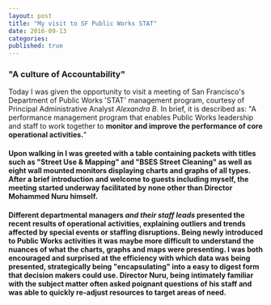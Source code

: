 ```yaml
---
layout: post
title: "My visit to SF Public Works STAT"
date: 2016-09-13
categories: 
published: true
---
```


### "A culture of Accountability"

Today I was given the opportunity to visit a meeting of San Francisco's Department of Public Works 'STAT' management program, courtesy of Principal Administrative Analyst *Alexandra B.* In brief, it is described as:
"A performance management program that enables Public Works leadership and staff to work together to **monitor and improve the performance of core operational activities.**"


#### Upon walking in I was greeted with a table containing packets with titles such as "Street Use & Mapping" and "BSES Street Cleaning" as well as eight wall mounted monitors displaying charts and graphs of all types. After a brief introduction and welcome to guests including myself, the meeting started underway facilitated by none other than Director Mohammed Nuru himself. 


#### Different departmental managers *and their staff leads* presented the recent results of operational activities, explaining outliers and trends affected by special events or staffing disruptions. Being newly introduced to Public Works activities it was maybe more difficult to understand the nuances of what the charts, graphs and maps were presenting.  I was both encouraged and surprised at the efficiency with which data was being presented, strategically being "encapsulating" into a easy to digest form that decision makers could use. Director Nuru, being intimately familiar with the subject matter often asked poignant questions of his staff and was able to quickly re-adjust resources to target areas of need.